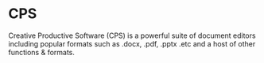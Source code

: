 # CPS

Creative Productive Software (CPS) is a powerful suite of document editors including popular formats such as .docx, .pdf, .pptx .etc and a host of other functions &amp; formats.
